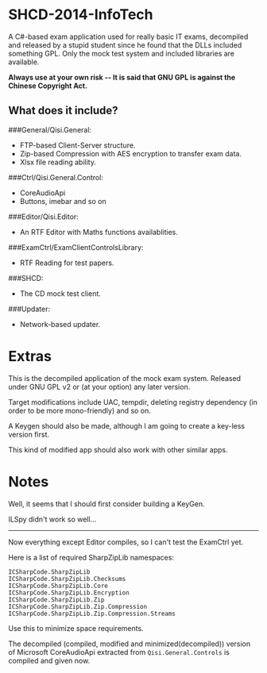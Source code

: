 SHCD-2014-InfoTech
====
A C#-based exam application used for really basic IT exams, decompiled and released by a stupid student since he found that the DLLs included something GPL. Only the mock test system and included libraries are available. 

**Always use at your own risk -- It is said that GNU GPL is against the Chinese Copyright Act.**

What does it include?
----
###General/Qisi.General:
+ FTP-based Client-Server structure.
+ Zip-based Compression with AES encryption to transfer exam data.
+ Xlsx file reading ability.

###Ctrl/Qisi.General.Control:
+ CoreAudioApi
+ Buttons, imebar and so on

###Editor/Qisi.Editor:
+ An RTF Editor with Maths functions availablities.

###ExamCtrl/ExamClientControlsLibrary:
+ RTF Reading for test papers.

###SHCD:
+ The CD mock test client.

###Updater:
+ Network-based updater.

Extras
====
This is the decompiled application of the mock exam system. Released under GNU GPL v2 or (at your option) any later version.

Target modifications include UAC, tempdir, deleting registry dependency (in order to be more mono-friendly) and so on.

A Keygen should also be made, although I am going to create a key-less version first.

This kind of modified app should also work with other similar apps. 

Notes
====
Well, it seems that I should first consider building a KeyGen.

ILSpy didn't work so well...
<hr />
Now everything except Editor compiles, so I can't test the ExamCtrl yet.

Here is a list of required SharpZipLib namespaces:
```
ICSharpCode.SharpZipLib
ICSharpCode.SharpZipLib.Checksums
ICSharpCode.SharpZipLib.Core
ICSharpCode.SharpZipLib.Encryption
ICSharpCode.SharpZipLib.Zip
ICSharpCode.SharpZipLib.Zip.Compression
ICSharpCode.SharpZipLib.Zip.Compression.Streams
```
Use this to minimize space requirements.

The decompiled (compiled, modified and minimized(decompiled)) version of Microsoft CoreAudioApi extracted from `Qisi.General.Controls` is compiled and given now.
